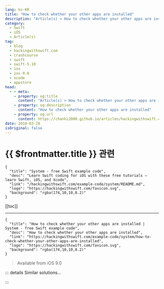 ```yaml
---
lang: ko-KR
title: "How to check whether your other apps are installed"
description: "Article(s) > How to check whether your other apps are installed"
category:
  - Swift
  - iOS
  - Article(s)
tag: 
  - blog
  - hackingwithswift.com
  - crashcourse
  - swift
  - swift-5.10
  - ios
  - ios-9.0
  - xcode
  - appstore
head:
  - - meta:
    - property: og:title
      content: "Article(s) > How to check whether your other apps are installed"
    - property: og:description
      content: "How to check whether your other apps are installed"
    - property: og:url
      content: https://chanhi2000.github.io/articles/hackingwithswift.com/example-code/system/how-to-check-whether-your-other-apps-are-installed.html
date: 2018-03-28
isOriginal: false
---
```


# {{ $frontmatter.title }} 관련

```component VPCard
{
  "title": "System - free Swift example code",
  "desc": "Learn Swift coding for iOS with these free tutorials – learn Swift, iOS, and Xcode",
  "link": "/hackingwithswift.com/example-code/system/README.md",
  "logo": "https://hackingwithswift.com/favicon.svg",
  "background": "rgba(174,10,10,0.2)"
}
```

[[toc]]

---

```component VPCard
{
  "title": "How to check whether your other apps are installed | System - free Swift example code",
  "desc": "How to check whether your other apps are installed",
  "link": "https://hackingwithswift.com/example-code/system/how-to-check-whether-your-other-apps-are-installed",
  "logo": "https://hackingwithswift.com/favicon.svg",
  "background": "rgba(174,10,10,0.2)"
}
```

> Available from iOS 9.0

<!-- TODO: 작성 -->

<!-- 
iOS lets you check for the existence of other apps, but you do need to declare them in your Info.plist file, and you may need to provide an explanation to the App Review team if you try to query too many apps or apps that aren’t yours.

The key here is to give each of your apps a custom URL scheme. So, your first app might use “myapp1://“, your second app might use “myapp2://”, and so on. You don’t actually need to *use* these URLs, and they ought to be unique, so you should make them prefixed with your company name to be sure.

To try it out, right-click on your Info.plist file and choose Open As > Source Code. The file should end like this:

```swift
</dict>
</plist>
```

I’d like you to paste this XML directly before those lines:

```swift
<key>LSApplicationQueriesSchemes</key>
<array>
    <string>myapp1</string>
    <string>myapp2</string>
</array>
```

That registers two URL schemes, “myapp1://” and “myapp2://”, with iOS, which means you can now try to read them.

With that done, you can now add code like this to check whether the system is able to respond to “myapp1://” URLs:

```swift
UIApplication.shared.canOpenURL(URL(string: "myapp1://test")!)
```

If that returns true it means the app responsible for “myapp1://” is installed on the system, which means you know for sure the user has that other app installed.

**Note:** Even though you own both apps and could easily have replicated this finding using server analytics, doing it client-side might seem sketchy to some users. Be sensible and have a clear, complete privacy policy that says exactly what you want do.

-->

::: details Similar solutions…

<!--
/example-code/system/how-to-run-code-when-your-app-is-terminated">How to run code when your app is terminated 
/example-code/language/how-to-check-whether-a-module-is-available-using-canimport">How to check whether a module is available using canImport() 
/example-code/uikit/how-to-check-whether-an-iphone-or-ipad-is-upside-down-or-face-up">How to check whether an iPhone or iPad is upside down or face up 
/example-code/language/check-whether-all-items-in-an-array-match-a-condition">Check whether all items in an array match a condition 
/example-code/language/how-to-check-whether-an-integer-lies-inside-a-range">How to check whether an integer lies inside a range</a>
-->

:::


